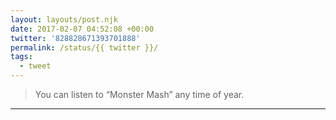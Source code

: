 ```yaml
---
layout: layouts/post.njk
date: 2017-02-07 04:52:08 +00:00
twitter: '828828671393701888'
permalink: /status/{{ twitter }}/
tags: 
  - tweet
---
```


> You can listen to “Monster Mash” any time of year.

---
